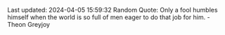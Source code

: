 Last updated: 2024-04-05 15:59:32
Random Quote: Only a fool humbles himself when the world is so full of men eager to do that job for him.  -  Theon Greyjoy